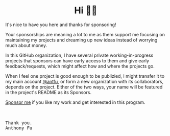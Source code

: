 <h1 align='center'>Hi 👋🏼</h1>

It's nice to have you here and thanks for sponsoring!

Your sponsorships are meaning a lot to me as them support me focusing on maintaining my projects and dreaming up new ideas instead of worrying much about money.

In this GitHub organization, I have several private working-in-progress projects that sponsors can have early access to them and give early feedback/requests, which might affect how and where the projects go. 

When I feel one project is good enough to be publizied, I might transfer it to my main account [@antfu](https://github.com/antfu), or form a new organization with its collaborators, depends on the project. Either of the two ways, your name will be featured in the project's README as its Sponsors.

[Sponsor me](https://github.com/sponsors/antfu) if you like my work and get interested in this program.

<br><br>
<samp>Thank you.</samp><br>
<samp>Anthony Fu</samp>


